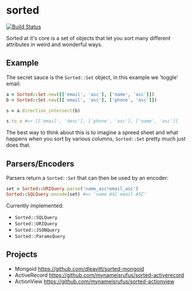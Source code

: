 # sorted

[![Build Status](https://travis-ci.org/mynameisrufus/sorted.svg?branch=master)](https://travis-ci.org/mynameisrufus/sorted)

Sorted at it's core is a set of objects that let you sort many different
attributes in weird and wonderful ways.

## Example

The secret sauce is the `Sorted::Set` object, in this example we 'toggle' email:

```ruby
a = Sorted::Set.new([['email', 'asc'], ['name', 'asc']])
b = Sorted::Set.new([['email', 'asc'], ['phone', 'asc']])

s = a.direction_intersect(b)

s.to_a #=> [['email', 'desc'], ['phone', 'asc'], ['name', 'asc']]
```

The best way to think about this is to imagine a spreed sheet and what happens
when you sort by various columns, `Sorted::Set` pretty much just does that.

## Parsers/Encoders

Parsers return a `Sorted::Set` that can then be used by an encoder:

```ruby
set = Sorted::URIQuery.parse('name_asc!email_asc')
Sorted::SQLQuery.encode(set) #=> 'name ASC email ASC'
```

Currently implemented:

* `Sorted::SQLQuery`
* `Sorted::URIQuery`
* `Sorted::JSONQuery`
* `Sorted::ParamsQuery`

## Projects

* Mongoid https://github.com/dleavitt/sorted-mongoid
* ActiveRecord https://github.com/mynameisrufus/sorted-activerecord
* ActionView https://github.com/mynameisrufus/sorted-actionview
